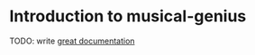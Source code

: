 # Introduction to musical-genius

TODO: write [great documentation](http://jacobian.org/writing/what-to-write/)
